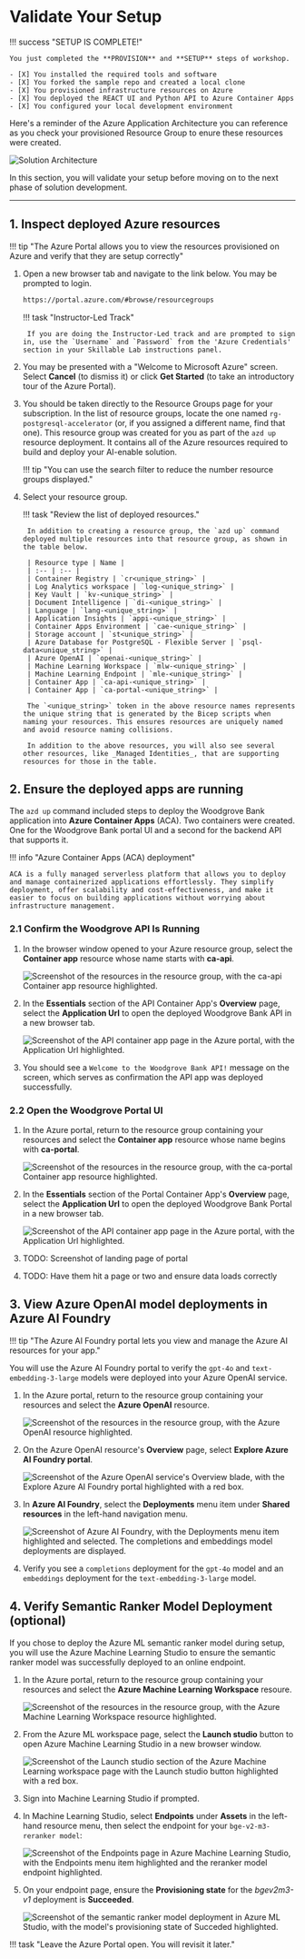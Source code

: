 # Validate Your Setup

!!! success "SETUP IS COMPLETE!"

    You just completed the **PROVISION** and **SETUP** steps of workshop. 

    - [X] You installed the required tools and software
    - [X] You forked the sample repo and created a local clone
    - [X] You provisioned infrastructure resources on Azure
    - [X] You deployed the REACT UI and Python API to Azure Container Apps
    - [X] You configured your local development environment

Here's a reminder of the Azure Application Architecture you can reference as you check your provisioned Resource Group to enure these resources were created.

![Solution Architecture](../../img/data-ingestion-validation-architecture-diagram.png)

In this section, you will validate your setup before moving on to the next phase of solution development.

---

## 1. Inspect deployed Azure resources

!!! tip "The Azure Portal allows you to view the resources provisioned on Azure and verify that they are setup correctly"

1. Open a new browser tab and navigate to the link below. You may be prompted to login.

    ```bash title=""
    https://portal.azure.com/#browse/resourcegroups
    ```

    !!! task "Instructor-Led Track"

        If you are doing the Instructor-Led track and are prompted to sign in, use the `Username` and `Password` from the 'Azure Credentials' section in your Skillable Lab instructions panel.

2. You may be presented with a "Welcome to Microsoft Azure" screen. Select **Cancel** (to dismiss it) or click **Get Started** (to take an introductory tour of the Azure Portal).

3. You should be taken directly to the Resource Groups page for your subscription. In the list of resource groups, locate the one named `rg-postgresql-accelerator` (or, if you assigned a different name, find that one). This resource group was created for you as part of the `azd up` resource deployment. It contains all of the Azure resources required to build and deploy your AI-enable solution.

    !!! tip "You can use the search filter to reduce the number resource groups displayed."

4. Select your resource group.

    !!! task "Review the list of deployed resources."

        In addition to creating a resource group, the `azd up` command deployed multiple resources into that resource group, as shown in the table below.

        | Resource type | Name |
        | :-- | :-- |
        | Container Registry | `cr<unique_string>` |
        | Log Analytics workspace | `log-<unique_string>` |
        | Key Vault | `kv-<unique_string>` |
        | Document Intelligence | `di-<unique_string>` |
        | Language | `lang-<unique_string>` |
        | Application Insights | `appi-<unique_string>` |
        | Container Apps Environment | `cae-<unique_string>` |
        | Storage account | `st<unique_string>` |
        | Azure Database for PostgreSQL - Flexible Server | `psql-data<unique_string>` |
        | Azure OpenAI | `openai-<unique_string>` |
        | Machine Learning Workspace | `mlw-<unique_string>` |
        | Machine Learning Endpoint | `mle-<unique_string>` |
        | Container App | `ca-api-<unique_string>` |
        | Container App | `ca-portal-<unique_string>` |

        The `<unique_string>` token in the above resource names represents the unique string that is generated by the Bicep scripts when naming your resources. This ensures resources are uniquely named and avoid resource naming collisions.

        In addition to the above resources, you will also see several other resources, like _Managed Identities_, that are supporting resources for those in the table.

## 2. Ensure the deployed apps are running

The `azd up` command included steps to deploy the Woodgrove Bank application into **Azure Container Apps** (ACA). Two containers were created. One for the Woodgrove Bank portal UI and a second for the backend API that supports it.

!!! info "Azure Container Apps (ACA) deployment"

    ACA is a fully managed serverless platform that allows you to deploy and manage containerized applications effortlessly. They simplify deployment, offer scalability and cost-effectiveness, and make it easier to focus on building applications without worrying about infrastructure management.

### 2.1 Confirm the Woodgrove API Is Running

1. In the browser window opened to your Azure resource group, select the **Container app** resource whose name starts with **ca-api**.

    ![Screenshot of the resources in the resource group, with the ca-api Container app resource highlighted.](../../img/azure-portal-rg-ca-api.png)

2. In the **Essentials** section of the API Container App's **Overview** page, select the **Application Url** to open the deployed Woodgrove Bank API in a new browser tab.

    ![Screenshot of the API container app page in the Azure portal, with the Application Url highlighted.](../../img/azure-portal-api-container-app.png)

3. You should see a `Welcome to the Woodgrove Bank API!` message on the screen, which serves as confirmation the API app was deployed successfully.

### 2.2 Open the Woodgrove Portal UI

1. In the Azure portal, return to the resource group containing your resources and select the **Container app** resource whose name begins with **ca-portal**.

    ![Screenshot of the resources in the resource group, with the ca-portal Container app resource highlighted.](../../img/azure-portal-rg-ca-portal.png)

2. In the **Essentials** section of the Portal Container App's **Overview** page, select the **Application Url** to open the deployed Woodgrove Bank Portal in a new browser tab.

    ![Screenshot of the API container app page in the Azure portal, with the Application Url highlighted.](../../img/azure-portal-portal-container-app.png)

3. TODO: Screenshot of landing page of portal

4. TODO: Have them hit a page or two and ensure data loads correctly

## 3. View Azure OpenAI model deployments in Azure AI Foundry

!!! tip "The Azure AI Foundry portal lets you view and manage the Azure AI resources for your app."

You will use the Azure AI Foundry portal to verify the `gpt-4o` and `text-embedding-3-large` models were deployed into your Azure OpenAI service.

1. In the Azure portal, return to the resource group containing your resources and select the **Azure OpenAI** resource.

    ![Screenshot of the resources in the resource group, with the Azure OpenAI resource highlighted.](../../img/azure-portal-rg-openai.png)

2. On the Azure OpenAI resource's **Overview** page, select **Explore Azure AI Foundry portal**.

    ![Screenshot of the Azure OpenAI service's Overview blade, with the Explore Azure AI Foundry portal highlighted with a red box.](../../img/azure-portal-openai-overview.png)

3. In **Azure AI Foundry**, select the **Deployments** menu item under **Shared resources** in the left-hand navigation menu.

    ![Screenshot of Azure AI Foundry, with the Deployments menu item highlighted and selected. The completions and embeddings model deployments are displayed.](../../img/azure-ai-foundry-deployments.png)

4. Verify you see a `completions` deployment for the `gpt-4o` model and an `embeddings` deployment for the `text-embedding-3-large` model.

## 4. Verify Semantic Ranker Model Deployment (optional)

If you chose to deploy the Azure ML semantic ranker model during setup, you will use the Azure Machine Learning Studio to ensure the semantic ranker model was successfully deployed to an online endpoint.

1. In the Azure portal, return to the resource group containing your resources and select the **Azure Machine Learning Workspace** resoure.

    ![Screenshot of the resources in the resource group, with the Azure Machine Learning Workspace resource highlighted.](../../img/azure-portal-rg-aml-workspace.png)

2. From the Azure ML workspace page, select the **Launch studio** button to open Azure Machine Learning Studio in a new browser window.

    ![Screenshot of the Launch studio section of the Azure Machine Learning workspace page with the Launch studio button highlighted with a red box.](../../img/azure-ml-workspace-launch-studio.png)

3. Sign into Machine Learning Studio if prompted.

4. In Machine Learning Studio, select **Endpoints** under **Assets** in the left-hand resource menu, then select the endpoint for your `bge-v2-m3-reranker model`:

    ![Screenshot of the Endpoints page in Azure Machine Learning Studio, with the Endpoints menu item highlighted and the reranker model endpoint highlighted.](../../img/aml-studio-endpoints.png)

5. On your endpoint page, ensure the **Provisioning state** for the _bgev2m3-v1_ deployment is **Succeeded**.

    ![Screenshot of the semantic ranker model deployment in Azure ML Studio, with the model's provisioning state of Succeded highlighted.](../../img/aml-studio-endpoints-model-deployment-succeeded.png)

!!! task "Leave the Azure Portal open. You will revisit it later."
